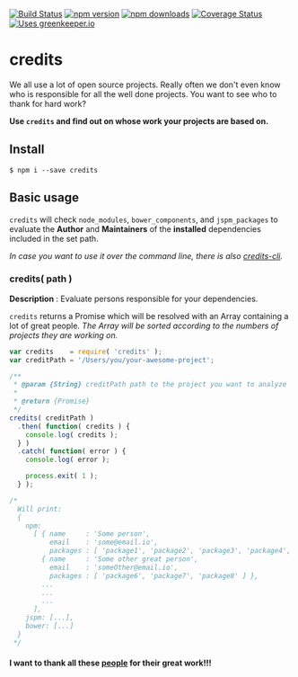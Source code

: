 [![Build Status](http://img.shields.io/travis/stefanjudis/credits.svg?style=flat)](https://travis-ci.org/stefanjudis/credits) [![npm version](http://img.shields.io/npm/v/credits.svg?style=flat)](https://www.npmjs.org/package/credits) [![npm downloads](http://img.shields.io/npm/dm/credits.svg?style=flat)](https://www.npmjs.org/package/credits) [![Coverage Status](http://img.shields.io/coveralls/stefanjudis/credits.svg?style=flat)](https://coveralls.io/r/stefanjudis/credits?branch=master) [![Uses greenkeeper.io](https://img.shields.io/badge/Uses-greenkeeper.io-green.svg)](http://greenkeeper.io/)

# credits

We all use a lot of open source projects. Really often we don't even know who is responsible for all the well done projects. You want to see who to thank for hard work?

**Use `credits` and find out on whose work your projects are based on.**

## Install

```
$ npm i --save credits
```

## Basic usage

`credits` will check `node_modules`, `bower_components`, and `jspm_packages` to evaluate the **Author** and **Maintainers** of the **installed** dependencies included in the set path.

*In case you want to use it over the command line, there is also [credits-cli](https://github.com/stefanjudis/credits-cli).*

### credits( path )

**Description** : Evaluate persons responsible for your dependencies.

`credits` returns a Promise which will be resolved with an Array containing a lot of great people.
*The Array will be sorted according to the numbers of projects they are working on.*

```javascript
var credits    = require( 'credits' );
var creditPath = '/Users/you/your-awesome-project';

/**
 * @param {String} creditPath path to the project you want to analyze
 *
 * @return {Promise}
 */
credits( creditPath )
  .then( function( credits ) {
    console.log( credits );
  } )
  .catch( function( error ) {
    console.log( error );

    process.exit( 1 );
  } );

/*
  Will print:
  {
    npm:
      [ { name     : 'Some person',
          email    : 'some@email.io',
          packages : [ 'package1', 'package2', 'package3', 'package4', 'package5'] },
        { name     : 'Some other great person',
          email    : 'someOther@email.io',
          packages : [ 'package6', 'package7', 'package8' ] },
        ...
        ...
        ...
      ],
    jspm: [...],
    bower: [...]
  }
 */
```

#### I want to thank all these [people](./THANKS.md) for their great work!!!
